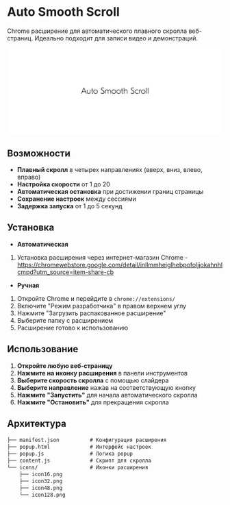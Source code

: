 # Auto Smooth Scroll
Chrome расширение для автоматического плавного скролла веб-страниц.
Идеально подходит для записи видео и демонстраций.

![OZON Extension](github1.png)

## Возможности

- **Плавный скролл** в четырех направлениях (вверх, вниз, влево, вправо)
- **Настройка скорости** от 1 до 20
- **Автоматическая остановка** при достижении границ страницы
- **Сохранение настроек** между сессиями
- **Задержка запуска** от 1 до 5 секунд

## Установка

- **Автоматическая**

1. Установка расширения через интернет-магазин Chrome - https://chromewebstore.google.com/detail/inllmmheiglhebpofoljjokahnhlcmpd?utm_source=item-share-cb

- **Ручная**

1. Откройте Chrome и перейдите в `chrome://extensions/`
2. Включите "Режим разработчика" в правом верхнем углу
3. Нажмите "Загрузить распакованное расширение"
4. Выберите папку с расширением
5. Расширение готово к использованию

## Использование

1. **Откройте любую веб-страницу**
2. **Нажмите на иконку расширения** в панели инструментов
3. **Выберите скорость скролла** с помощью слайдера
4. **Выберите направление** нажав на соответствующую кнопку
5. **Нажмите "Запустить"** для начала автоматического скролла
6. **Нажмите "Остановить"** для прекращения скролла

## Архитектура

```
├── manifest.json          # Конфигурация расширения
├── popup.html             # Интерфейс настроек
├── popup.js               # Логика popup
├── content.js             # Скрипт для скролла
└── icons/                 # Иконки расширения
    ├── icon16.png
    ├── icon32.png
    ├── icon48.png
    └── icon128.png
```
